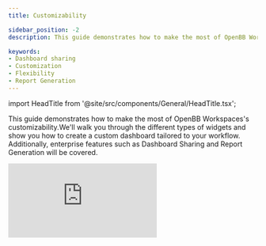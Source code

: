 ```yaml
---
title: Customizability

sidebar_position: -2
description: This guide demonstrates how to make the most of OpenBB Workspace's customizability. We'll walk you through the different types of widgets and show you how to create a custom dashboard tailored to your workflow. Additionally, enterprise features such as Dashboard Sharing and Report Generation will be covered.

keywords:
- Dashboard sharing
- Customization
- Flexibility
- Report Generation
---
```


import HeadTitle from '@site/src/components/General/HeadTitle.tsx';

<HeadTitle title="AI Insights| OpenBB Workspace Docs" />

This guide demonstrates how to make the most of OpenBB Workspaces's customizability.We'll walk you through the different types of widgets and show you how to create a custom dashboard tailored to your workflow. Additionally, enterprise features such as Dashboard Sharing and Report Generation will be covered.

<div style={{display: 'flex', justifyContent: 'center'}}>
    <iframe
        style={{width: '800px', height: '450px', display: 'block', margin: '0 auto'}}
        src="https://www.youtube.com/embed/Vqeu0AP8bi4?si=AsdyheUpMatjqBjs"
        title="YouTube video player"
        frameBorder="0"
        allow="accelerometer; autoplay; clipboard-write; encrypted-media; gyroscope; picture-in-picture; web-share"
    />
</div>
